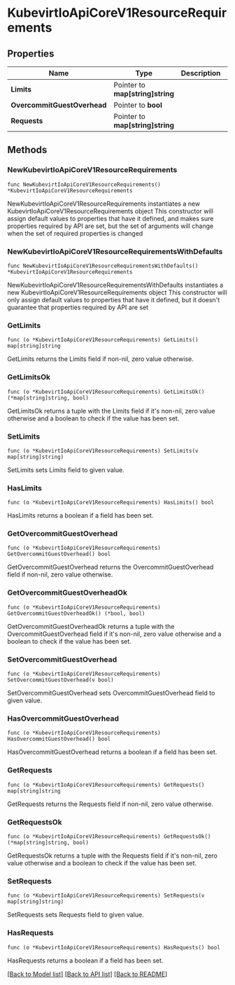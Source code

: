 # KubevirtIoApiCoreV1ResourceRequirements

## Properties

Name | Type | Description | Notes
------------ | ------------- | ------------- | -------------
**Limits** | Pointer to **map[string]string** |  | [optional] 
**OvercommitGuestOverhead** | Pointer to **bool** |  | [optional] 
**Requests** | Pointer to **map[string]string** |  | [optional] 

## Methods

### NewKubevirtIoApiCoreV1ResourceRequirements

`func NewKubevirtIoApiCoreV1ResourceRequirements() *KubevirtIoApiCoreV1ResourceRequirements`

NewKubevirtIoApiCoreV1ResourceRequirements instantiates a new KubevirtIoApiCoreV1ResourceRequirements object
This constructor will assign default values to properties that have it defined,
and makes sure properties required by API are set, but the set of arguments
will change when the set of required properties is changed

### NewKubevirtIoApiCoreV1ResourceRequirementsWithDefaults

`func NewKubevirtIoApiCoreV1ResourceRequirementsWithDefaults() *KubevirtIoApiCoreV1ResourceRequirements`

NewKubevirtIoApiCoreV1ResourceRequirementsWithDefaults instantiates a new KubevirtIoApiCoreV1ResourceRequirements object
This constructor will only assign default values to properties that have it defined,
but it doesn't guarantee that properties required by API are set

### GetLimits

`func (o *KubevirtIoApiCoreV1ResourceRequirements) GetLimits() map[string]string`

GetLimits returns the Limits field if non-nil, zero value otherwise.

### GetLimitsOk

`func (o *KubevirtIoApiCoreV1ResourceRequirements) GetLimitsOk() (*map[string]string, bool)`

GetLimitsOk returns a tuple with the Limits field if it's non-nil, zero value otherwise
and a boolean to check if the value has been set.

### SetLimits

`func (o *KubevirtIoApiCoreV1ResourceRequirements) SetLimits(v map[string]string)`

SetLimits sets Limits field to given value.

### HasLimits

`func (o *KubevirtIoApiCoreV1ResourceRequirements) HasLimits() bool`

HasLimits returns a boolean if a field has been set.

### GetOvercommitGuestOverhead

`func (o *KubevirtIoApiCoreV1ResourceRequirements) GetOvercommitGuestOverhead() bool`

GetOvercommitGuestOverhead returns the OvercommitGuestOverhead field if non-nil, zero value otherwise.

### GetOvercommitGuestOverheadOk

`func (o *KubevirtIoApiCoreV1ResourceRequirements) GetOvercommitGuestOverheadOk() (*bool, bool)`

GetOvercommitGuestOverheadOk returns a tuple with the OvercommitGuestOverhead field if it's non-nil, zero value otherwise
and a boolean to check if the value has been set.

### SetOvercommitGuestOverhead

`func (o *KubevirtIoApiCoreV1ResourceRequirements) SetOvercommitGuestOverhead(v bool)`

SetOvercommitGuestOverhead sets OvercommitGuestOverhead field to given value.

### HasOvercommitGuestOverhead

`func (o *KubevirtIoApiCoreV1ResourceRequirements) HasOvercommitGuestOverhead() bool`

HasOvercommitGuestOverhead returns a boolean if a field has been set.

### GetRequests

`func (o *KubevirtIoApiCoreV1ResourceRequirements) GetRequests() map[string]string`

GetRequests returns the Requests field if non-nil, zero value otherwise.

### GetRequestsOk

`func (o *KubevirtIoApiCoreV1ResourceRequirements) GetRequestsOk() (*map[string]string, bool)`

GetRequestsOk returns a tuple with the Requests field if it's non-nil, zero value otherwise
and a boolean to check if the value has been set.

### SetRequests

`func (o *KubevirtIoApiCoreV1ResourceRequirements) SetRequests(v map[string]string)`

SetRequests sets Requests field to given value.

### HasRequests

`func (o *KubevirtIoApiCoreV1ResourceRequirements) HasRequests() bool`

HasRequests returns a boolean if a field has been set.


[[Back to Model list]](../README.md#documentation-for-models) [[Back to API list]](../README.md#documentation-for-api-endpoints) [[Back to README]](../README.md)


